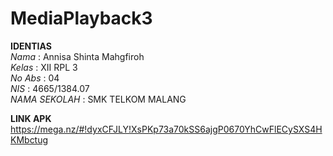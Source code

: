 # MediaPlayback3

**IDENTIAS** <br>
 *Nama*          : Annisa Shinta Mahgfiroh <br>
 *Kelas*         : XII RPL 3 <br>
 *No Abs*        : 04 <br>
 *NIS*           : 4665/1384.07 <br>
 *NAMA SEKOLAH*  : SMK TELKOM MALANG <br>
 
**LINK APK** <br>
https://mega.nz/#!dyxCFJLY!XsPKp73a70kSS6ajgP0670YhCwFlECySXS4HKMbctug
